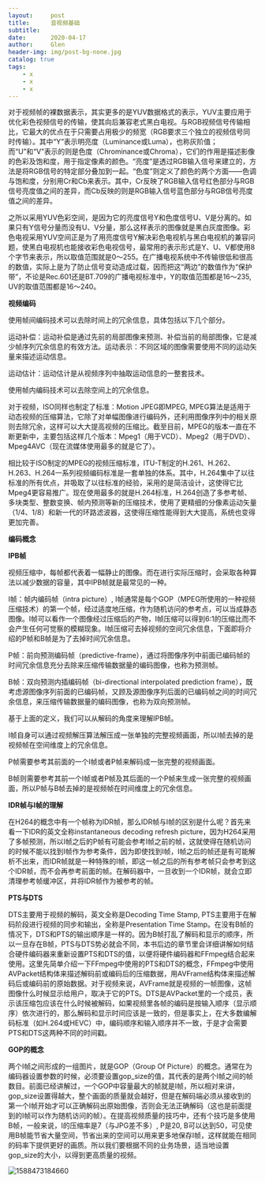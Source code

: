```yaml
---
layout:     post
title:      音视频基础
subtitle:   
date:       2020-04-17
author:     Glen
header-img: img/post-bg-none.jpg
catalog: true
tags:
    - x
    - x
    - x
---
```


对于视频帧的裸数据表示，其实更多的是YUV数据格式的表示，YUV主要应用于优化彩色视频信号的传输，使其向后兼容老式黑白电视。与RGB视频信号传输相比，它最大的优点在于只需要占用极少的频宽（RGB要求三个独立的视频信号同时传输）。其中“Y”表示明亮度（Luminance或Luma），也称灰阶值；而“U”和“V”表示的则是色度（Chrominance或Chroma），它们的作用是描述影像的色彩及饱和度，用于指定像素的颜色。“亮度”是透过RGB输入信号来建立的，方法是将RGB信号的特定部分叠加到一起。“色度”则定义了颜色的两个方面——色调与饱和度，分别用Cr和Cb来表示。其中，Cr反映了RGB输入信号红色部分与RGB信号亮度值之间的差异，而Cb反映的则是RGB输入信号蓝色部分与RGB信号亮度值之间的差异。

之所以采用YUV色彩空间，是因为它的亮度信号Y和色度信号U、V是分离的。如果只有Y信号分量而没有U、V分量，那么这样表示的图像就是黑白灰度图像。彩色电视采用YUV空间正是为了用亮度信号Y解决彩色电视机与黑白电视机的兼容问题，使黑白电视机也能接收彩色电视信号，最常用的表示形式是Y、U、V都使用8个字节来表示，所以取值范围就是0～255。在广播电视系统中不传输很低和很高的数值，实际上是为了防止信号变动造成过载，因而把这“两边”的数值作为“保护带”，不论是Rec.601还是BT.709的广播电视标准中，Y的取值范围都是16～235, UV的取值范围都是16～240。

**视频编码**

使用帧间编码技术可以去除时间上的冗余信息，具体包括以下几个部分。

运动补偿：运动补偿是通过先前的局部图像来预测、补偿当前的局部图像，它是减少帧序列冗余信息的有效方法。运动表示：不同区域的图像需要使用不同的运动矢量来描述运动信息。

运动估计：运动估计是从视频序列中抽取运动信息的一整套技术。

使用帧内编码技术可以去除空间上的冗余信息。

对于视频，ISO同样也制定了标准：Motion JPEG即MPEG, MPEG算法是适用于动态视频的压缩算法，它除了对单幅图像进行编码外，还利用图像序列中的相关原则去除冗余，这样可以大大提高视频的压缩比。截至目前，MPEG的版本一直在不断更新中，主要包括这样几个版本：Mpeg1（用于VCD）、Mpeg2（用于DVD）、Mpeg4AVC（现在流媒体使用最多的就是它了）。

相比较于ISO制定的MPEG的视频压缩标准，ITU-T制定的H.261、H.262、H.263、H.264一系列视频编码标准是一套单独的体系。其中，H.264集中了以往标准的所有优点，并吸取了以往标准的经验，采用的是简洁设计，这使得它比Mpeg4更容易推广。现在使用最多的就是H.264标准，H.264创造了多参考帧、多块类型、整数变换、帧内预测等新的压缩技术，使用了更精细的分像素运动矢量（1/4、1/8）和新一代的环路滤波器，这使得压缩性能得到大大提高，系统也变得更加完善。

**编码概念**

**IPB帧**

视频压缩中，每帧都代表着一幅静止的图像。而在进行实际压缩时，会采取各种算法以减少数据的容量，其中IPB帧就是最常见的一种。

I帧：帧内编码帧（intra picture）, I帧通常是每个GOP（MPEG所使用的一种视频压缩技术）的第一个帧，经过适度地压缩，作为随机访问的参考点，可以当成静态图像。I帧可以看作一个图像经过压缩后的产物，I帧压缩可以得到6:1的压缩比而不会产生任何可觉察的模糊现象。I帧压缩可去掉视频的空间冗余信息，下面即将介绍的P帧和B帧是为了去掉时间冗余信息。

P帧：前向预测编码帧（predictive-frame），通过将图像序列中前面已编码帧的时间冗余信息充分去除来压缩传输数据量的编码图像，也称为预测帧。

B帧：双向预测内插编码帧（bi-directional interpolated prediction frame），既考虑源图像序列前面的已编码帧，又顾及源图像序列后面的已编码帧之间的时间冗余信息，来压缩传输数据量的编码图像，也称为双向预测帧。

基于上面的定义，我们可以从解码的角度来理解IPB帧。

I帧自身可以通过视频解压算法解压成一张单独的完整视频画面，所以I帧去掉的是视频帧在空间维度上的冗余信息。

P帧需要参考其前面的一个I帧或者P帧来解码成一张完整的视频画面。

B帧则需要参考其前一个I帧或者P帧及其后面的一个P帧来生成一张完整的视频画面，所以P帧与B帧去掉的是视频帧在时间维度上的冗余信息。

**IDR帧与I帧的理解**

在H264的概念中有一个帧称为IDR帧，那么IDR帧与I帧的区别是什么呢？首先来看一下IDR的英文全称instantaneous decoding refresh picture，因为H264采用了多帧预测，所以I帧之后的P帧有可能会参考I帧之前的帧，这就使得在随机访问的时候不能以找到I帧作为参考条件，因为即使找到I帧，I帧之后的帧还是有可能解析不出来，而IDR帧就是一种特殊的I帧，即这一帧之后的所有参考帧只会参考到这个IDR帧，而不会再参考前面的帧。在解码器中，一旦收到一个IDR帧，就会立即清理参考帧缓冲区，并将IDR帧作为被参考的帧。

**PTS与DTS**

DTS主要用于视频的解码，英文全称是Decoding Time Stamp, PTS主要用于在解码阶段进行视频的同步和输出，全称是Presentation Time Stamp。在没有B帧的情况下，DTS和PTS的输出顺序是一样的。因为B帧打乱了解码和显示的顺序，所以一旦存在B帧，PTS与DTS势必就会不同，本书后边的章节里会详细讲解如何结合硬件编码器来重新设置PTS和DTS的值，以便将硬件编码器和FFmpeg结合起来使用。这里先简单介绍一下FFmpeg中使用的PTS和DTS的概念，FFmpeg中使用AVPacket结构体来描述解码前或编码后的压缩数据，用AVFrame结构体来描述解码后或编码前的原始数据。对于视频来说，AVFrame就是视频的一帧图像，这帧图像什么时候显示给用户，取决于它的PTS。DTS是AVPacket里的一个成员，表示该压缩包应该在什么时候被解码，如果视频里各帧的编码是按输入顺序（显示顺序）依次进行的，那么解码和显示时间应该是一致的，但是事实上，在大多数编解码标准（如H.264或HEVC）中，编码顺序和输入顺序并不一致，于是才会需要PTS和DTS这两种不同的时间戳。

**GOP的概念**

两个I帧之间形成的一组图片，就是GOP（Group Of Picture）的概念。通常在为编码器设置参数的时候，必须要设置gop_size的值，其代表的是两个I帧之间的帧数目。前面已经讲解过，一个GOP中容量最大的帧就是I帧，所以相对来讲，gop_size设置得越大，整个画面的质量就会越好，但是在解码端必须从接收到的第一个I帧开始才可以正确解码出原始图像，否则会无法正确解码（这也是前面提到的I帧可以作为随机访问的帧）。在提高视频质量的技巧中，还有个技巧是多使用B帧，一般来说，I的压缩率是7（与JPG差不多）, P是20, B可以达到50，可见使用B帧能节省大量空间，节省出来的空间可以用来更多地保存I帧，这样就能在相同的码率下提供更好的画质。所以我们要根据不同的业务场景，适当地设置gop_size的大小，以得到更高质量的视频。

![1588473184660](C:\Users\wjy\AppData\Local\Temp\1588473184660.png)